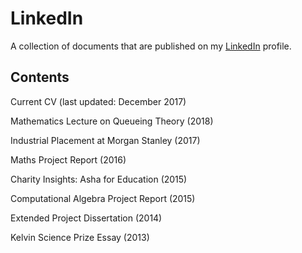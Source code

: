 # LinkedIn

A collection of documents that are published on my [LinkedIn](https://www.linkedin.com/in/vaibhavkrishnakumar/) profile.

## Contents
Current CV (last updated: December 2017)

Mathematics Lecture on Queueing Theory (2018)

Industrial Placement at Morgan Stanley (2017)

Maths Project Report (2016)

Charity Insights: Asha for Education (2015)

Computational Algebra Project Report (2015)

Extended Project Dissertation (2014)

Kelvin Science Prize Essay (2013)
